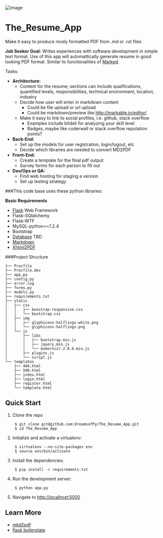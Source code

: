 ![image](http://dreamsofpy.github.io/assets/img/slider/slider3.jpg)

The_Resume_App
==============

Make it easy to produce nicely formatted PDF from .md or .rst files


**Job Seeker Goal:**
Writes experiences with software development in simple text format. Use of this app will automattically generate resume in good looking PDF format. Similar to functionalities of [Marked](http://markedapp.com/).

Tasks:

* **Architecture:**
    * Content for the resume; sections can include qualifications, quantified levels, responsibilities, technical environment, location, industry
    * Decide how user will enter in markdown content
        * Could be file upload or url upload
        * Could be markdown/preview like http://markable.in/editor/
    * Make it easy to link to social profiles, i.e. github, stack overflow
        * Examples include bitdeli for analyzing your skill level
        * Badges, maybe like coderwall or stack overflow reputation points?
* **Back-End:**
    * Set up the models for user registration, login/logout, etc
    * Decide which libraries are needed to convert MD2PDF
* **Front-End:**
    * Create a template for the final pdf output
    * Survey forms for each person to fill out
* **Dev/Ops or QA:**
    * Find web hosting for staging a version
    * Set up testing strategy

###This code base uses these python libraries:

**Basic Requirements**

* [Flask](http://flask.pocoo.org/docs/) Web Framework
* Flask-SQlalchemy
* Flask-WTF
* MySQL-python==1.2.4
* Bootstrap
* [Database]() TBD
* [Markdown](https://pypi.python.org/pypi/Markdown)
* [Xhtml2PDF](http://www.xhtml2pdf.com/)


###Project Structure

    ├── Procfile
    ├── Procfile.dev
    ├── app.py
    ├── config.py
    ├── error.log
    ├── forms.py
    ├── models.py
    ├── requirements.txt
    ├── static
    │   ├── css
    │   │   ├── boostrap-responsive.css
    │   │   └── bootstrap.css
    │   ├── img
    │   │   ├── glyphicons-halflings-white.png
    │   │   └── glyphicons-halflings.png
    │   └── js
    │       ├── libs
    │       │   ├── bootstrap.min.js
    │       │   ├── jquery.min.js
    │       │   └── modernizr-2.0.6.min.js
    │       ├── plugins.js
    │       └── script.js
    └── templates
        ├── 404.html
        ├── 500.html
        ├── index.html
        ├── login.html
        ├── register.html
        └── template.html

Quick Start
----------

1. Clone the repo

        $ git clone git@github.com:DreamsofPy/The_Resume_App.git
        $ cd The_Resume_App

2. Initialize and activate a virtualenv:

        $ virtualenv --no-site-packages env
        $ source env/bin/activate

4. Install the dependencies:

        $ pip install -r requirements.txt

5. Run the development server:

        $ python app.py

6. Navigate to [http://localhost:5000](http://localhost:5000)

Learn More
---------

* [mkd2pdf](https://github.com/jdodds/mkd2pdf)
* [flask boilerplate](https://github.com/DreamsofPy/flask-boilerplate)
